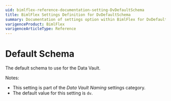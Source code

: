 ```yaml
---
uid: bimlflex-reference-documentation-setting-DvDefaultSchema
title: BimlFlex Settings Definition for DvDefaultSchema
summary: Documentation of settings option within BimlFlex for DvDefaultSchema
varigenceProduct: BimlFlex
varigenceArticleType: Reference
---
```


# Default Schema

The default schema to use for the Data Vault.

Notes:

* This setting is part of the *Data Vault Naming* settings category.
* The default value for this setting is `dv`.
